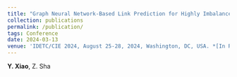 ```yaml
---
title: "Graph Neural Network-Based Link Prediction for Highly Imbalanced Network Data"
collection: publications
permalink: /publication/
tags: Conference
date: 2024-03-13
venue: 'IDETC/CIE 2024, August 25-28, 2024, Washington, DC, USA. *[In Review]*'
---
```

**Y. Xiao**, Z. Sha
